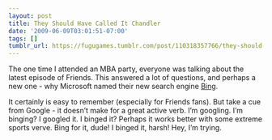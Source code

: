 ```yaml
---
layout: post
title: They Should Have Called It Chandler
date: '2009-06-09T03:01:51-07:00'
tags: []
tumblr_url: https://fugugames.tumblr.com/post/110318357766/they-should-have-called-it-chandler
---
```

The one time I attended an MBA party, everyone was talking about the latest episode of Friends. This answered a lot of questions, and perhaps a new one - why Microsoft named their new search engine [Bing](http://www.bing.com/).

It certainly is easy to remember (especially for Friends fans). But take a cue from Google - it doesn’t make for a great active verb. I’m googling. I’m binging? I googled it. I binged it? Perhaps it works better with some extreme sports verve. Bing for it, dude! I binged it, harsh! Hey, I’m trying.

